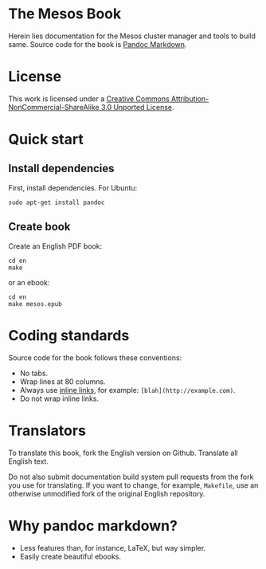 # The Mesos Book

Herein lies documentation for the Mesos cluster manager and tools to build
same. Source code for the book is
[Pandoc Markdown](http://johnmacfarlane.net/pandoc/README.html).

# License

This work is licensed under a [Creative Commons Attribution-NonCommercial-ShareAlike 3.0 Unported License](http://creativecommons.org/licenses/by-nc-sa/3.0/deed.en_US).

# Quick start

## Install dependencies

First, install dependencies. For Ubuntu:

    sudo apt-get install pandoc

## Create book

Create an English PDF book:

    cd en
    make

or an ebook:

    cd en
    make mesos.epub

# Coding standards

Source code for the book follows these conventions:

* No tabs.
* Wrap lines at 80 columns.
* Always use
  [inline links](http://johnmacfarlane.net/pandoc/README.html#inline-links),
  for example: `[blah](http://example.com)`.
* Do not wrap inline links.

# Translators

To translate this book, fork the English version on Github. Translate all
English text.

Do not also submit documentation build system pull requests from the fork you
use for translating. If you want to change, for example, `Makefile`, use an
otherwise unmodified fork of the original English repository.

# Why pandoc markdown?

* Less features than, for instance, LaTeX, but way simpler.
* Easily create beautiful ebooks.
